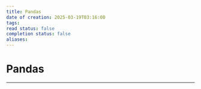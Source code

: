 ```yaml
---
title: Pandas
date of creation: 2025-03-19T03:16:00
tags: 
read status: false
completion status: false
aliases:
---
```

# Pandas
---
